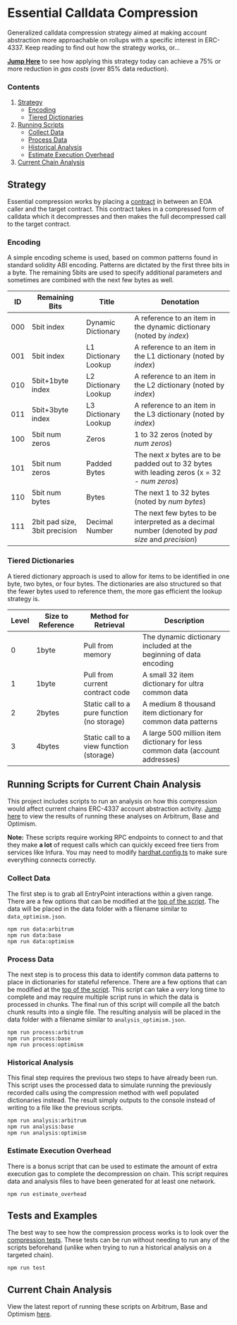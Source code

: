# Essential Calldata Compression

Generalized calldata compression strategy aimed at making account abstraction more approachable on rollups with a specific interest in ERC-4337. Keep reading to find out how the strategy works, or...

[**Jump Here**](./METRICS.md) to see how applying this strategy today can achieve a 75% or more reduction in _gas costs_ (over 85% data reduction).

### Contents

1. [Strategy](#strategy)
   - [Encoding](#encoding)
   - [Tiered Dictionaries](#tiered-dictionaries)
2. [Running Scripts](#running-scripts-for-current-chain-analysis)
   - [Collect Data](#collect-data)
   - [Process Data](#process-data)
   - [Historical Analysis](#historical-analysis)
   - [Estimate Execution Overhead](#estimate-execution-overhead)
3. [Current Chain Analysis](./METRICS.md)

## Strategy

Essential compression works by placing a [contract](./contracts/core/GeneralCalldataCompression.sol) in between an EOA caller and the target contract. This contract takes in a compressed form of calldata which it decompresses and then makes the full decompressed call to the target contract.

### Encoding

A simple encoding scheme is used, based on common patterns found in standard solidity ABI encoding. Patterns are dictated by the first three bits in a byte. The remaining 5bits are used to specify additional parameters and sometimes are combined with the next few bytes as well.

| ID  | Remaining Bits                | Title                | Denotation                                                                                       |
| --- | ----------------------------- | -------------------- | ------------------------------------------------------------------------------------------------ |
| 000 | 5bit index                    | Dynamic Dictionary   | A reference to an item in the dynamic dictionary (noted by _index_)                              |
| 001 | 5bit index                    | L1 Dictionary Lookup | A reference to an item in the L1 dictionary (noted by _index_)                                   |
| 010 | 5bit+1byte index              | L2 Dictionary Lookup | A reference to an item in the L2 dictionary (noted by _index_)                                   |
| 011 | 5bit+3byte index              | L3 Dictionary Lookup | A reference to an item in the L3 dictionary (noted by _index_)                                   |
| 100 | 5bit num zeros                | Zeros                | 1 to 32 zeros (noted by _num zeros_)                                                             |
| 101 | 5bit num zeros                | Padded Bytes         | The next _x_ bytes are to be padded out to 32 bytes with leading zeros (x = 32 - _num zeros_)    |
| 110 | 5bit num bytes                | Bytes                | The next 1 to 32 bytes (noted by _num bytes_)                                                    |
| 111 | 2bit pad size, 3bit precision | Decimal Number       | The next few bytes to be interpreted as a decimal number (denoted by _pad size_ and _precision_) |

### Tiered Dictionaries

A tiered dictionary approach is used to allow for items to be identified in one byte, two bytes, or four bytes. The dictionaries are also structured so that the fewer bytes used to reference them, the more gas efficient the lookup strategy is.

| Level | Size to Reference | Method for Retrieval                        | Description                                                                  |
| ----- | ----------------- | ------------------------------------------- | ---------------------------------------------------------------------------- |
| 0     | 1byte             | Pull from memory                            | The dynamic dictionary included at the beginning of data encoding            |
| 1     | 1byte             | Pull from current contract code             | A small 32 item dictionary for ultra common data                             |
| 2     | 2bytes            | Static call to a pure function (no storage) | A medium 8 thousand item dictionary for common data patterns                 |
| 3     | 4bytes            | Static call to a view function (storage)    | A large 500 million item dictionary for less common data (account addresses) |

## Running Scripts for Current Chain Analysis

This project includes scripts to run an analysis on how this compression would affect current chains ERC-4337 account abstraction activity. [Jump here](./METRICS.md) to view the results of running these analyses on Arbitrum, Base and Optimism.

**Note:** These scripts require working RPC endpoints to connect to and that they make **a lot** of request calls which can quickly exceed free tiers from services like Infura. You may need to modify [hardhat.config.ts](./hardhat.config.ts) to make sure everything connects correctly.

### Collect Data

The first step is to grab all EntryPoint interactions within a given range. There are a few options that can be modified at the [top of the script](./scripts/data_dump.ts). The data will be placed in the data folder with a filename similar to `data_optimism.json`.

```
npm run data:arbitrum
npm run data:base
npm run data:optimism
```

### Process Data

The next step is to process this data to identify common data patterns to place in dictionaries for stateful reference. There are a few options that can be modified at the [top of the script](./scripts/process_data.ts). This script can take a _very_ long time to complete and may require multiple script runs in which the data is processed in chunks. The final run of this script will compile all the batch chunk results into a single file. The resulting analysis will be placed in the data folder with a filename similar to `analysis_optimism.json`.

```
npm run process:arbitrum
npm run process:base
npm run process:optimism
```

### Historical Analysis

This final step requires the previous two steps to have already been run. This script uses the processed data to simulate running the previously recorded calls using the compression method with well populated dictionaries instead. The result simply outputs to the console instead of writing to a file like the previous scripts.

```
npm run analysis:arbitrum
npm run analysis:base
npm run analysis:optimism
```

### Estimate Execution Overhead

There is a bonus script that can be used to estimate the amount of extra execution gas to complete the decompression on chain. This script requires data and analysis files to have been generated for at least one network.

```
npm run estimate_overhead
```

## Tests and Examples

The best way to see how the compression process works is to look over the [compression tests](./test/compression.ts). These tests can be run without needing to run any of the scripts beforehand (unlike when trying to run a historical analysis on a targeted chain).

```
npm run test
```

## Current Chain Analysis

View the latest report of running these scripts on Arbitrum, Base and Optimism [here](./METRICS.md).
